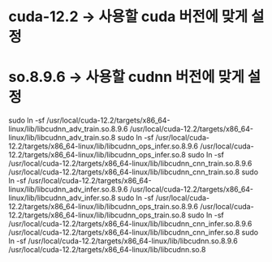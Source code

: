 # cuda-12.2 -> 사용할 cuda 버전에 맞게 설정
# so.8.9.6 -> 사용할 cudnn 버전에 맞게 설정

sudo ln -sf /usr/local/cuda-12.2/targets/x86_64-linux/lib/libcudnn_adv_train.so.8.9.6 /usr/local/cuda-12.2/targets/x86_64-linux/lib/libcudnn_adv_train.so.8
sudo ln -sf /usr/local/cuda-12.2/targets/x86_64-linux/lib/libcudnn_ops_infer.so.8.9.6  /usr/local/cuda-12.2/targets/x86_64-linux/lib/libcudnn_ops_infer.so.8
sudo ln -sf /usr/local/cuda-12.2/targets/x86_64-linux/lib/libcudnn_cnn_train.so.8.9.6  /usr/local/cuda-12.2/targets/x86_64-linux/lib/libcudnn_cnn_train.so.8
sudo ln -sf /usr/local/cuda-12.2/targets/x86_64-linux/lib/libcudnn_adv_infer.so.8.9.6  /usr/local/cuda-12.2/targets/x86_64-linux/lib/libcudnn_adv_infer.so.8
sudo ln -sf /usr/local/cuda-12.2/targets/x86_64-linux/lib/libcudnn_ops_train.so.8.9.6  /usr/local/cuda-12.2/targets/x86_64-linux/lib/libcudnn_ops_train.so.8
sudo ln -sf /usr/local/cuda-12.2/targets/x86_64-linux/lib/libcudnn_cnn_infer.so.8.9.6 /usr/local/cuda-12.2/targets/x86_64-linux/lib/libcudnn_cnn_infer.so.8
sudo ln -sf /usr/local/cuda-12.2/targets/x86_64-linux/lib/libcudnn.so.8.9.6 /usr/local/cuda-12.2/targets/x86_64-linux/lib/libcudnn.so.8